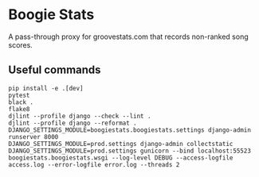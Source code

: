 # Boogie Stats
A pass-through proxy for groovestats.com that records non-ranked song scores.

## Useful commands
```
pip install -e .[dev]
pytest
black .
flake8
djlint --profile django --check --lint .
djlint --profile django --reformat .
DJANGO_SETTINGS_MODULE=boogiestats.boogiestats.settings django-admin runserver 8000
DJANGO_SETTINGS_MODULE=prod.settings django-admin collectstatic
DJANGO_SETTINGS_MODULE=prod.settings gunicorn --bind localhost:55523 boogiestats.boogiestats.wsgi --log-level DEBUG --access-logfile access.log --error-logfile error.log --threads 2
```
